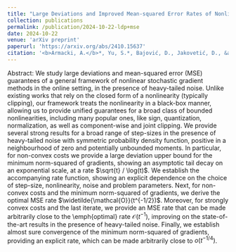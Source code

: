 ```yaml
---
title: "Large Deviations and Improved Mean-squared Error Rates of Nonlinear SGD: Heavy-tailed Noise and Power of Symmetry"
collection: publications
permalink: /publication/2024-10-22-ldp+mse
date: 2024-10-22
venue: 'arXiv preprint'
paperurl: 'https://arxiv.org/abs/2410.15637'
citation: '<b>Armacki, A.</b>*, Yu, S.*, Bajović, D., Jakovetić, D., &amp; Kar, S. (2024). <i>Large Deviations and Improved Mean-squared Error Rates of Nonlinear SGD: Heavy-tailed Noise and Power of Symmetry.</i> In arXiv preprint, arxiv:2410.15637'
---
```


Abstract: We study large deviations and mean-squared error (MSE) guarantees of a general framework of nonlinear stochastic gradient methods in the online setting, in the presence of heavy-tailed noise. Unlike existing works that rely on the closed form of a nonlinearity (typically clipping), our framework treats the nonlinearity in a black-box manner, allowing us to provide unified guarantees for a broad class of bounded nonlinearities, including many popular ones, like sign, quantization, normalization, as well as component-wise and joint clipping. We provide several strong results for a broad range of step-sizes in the presence of heavy-tailed noise with symmetric probability density function, positive in a neighbourhood of zero and potentially unbounded moments. In particular, for non-convex costs we provide a large deviation upper bound for the minimum norm-squared of gradients, showing an asymptotic tail decay on an exponential scale, at a rate $\sqrt{t} / \log(t)$. We establish the accompanying rate function, showing an explicit dependence on the choice of step-size, nonlinearity, noise and problem parameters. Next, for non-convex costs and the minimum norm-squared of gradients, we derive the optimal MSE rate $\widetilde{\mathcal{O}}(t^{-1/2})$. Moreover, for strongly convex costs and the last iterate, we provide an MSE rate that can be made arbitrarily close to the \emph{optimal} rate $\mathcal{O}(t^{-1})$, improving on the state-of-the-art results in the presence of heavy-tailed noise. Finally, we establish almost sure convergence of the minimum norm-squared of gradients, providing an explicit rate, which can be made arbitrarily close to $o(t^{-1/4})$.